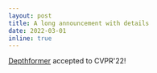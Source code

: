 ```yaml
---
layout: post
title: A long announcement with details
date: 2022-03-01
inline: true
---
```


[Depthformer](https://arxiv.org/pdf/2204.07616.pdf) accepted to CVPR'22!